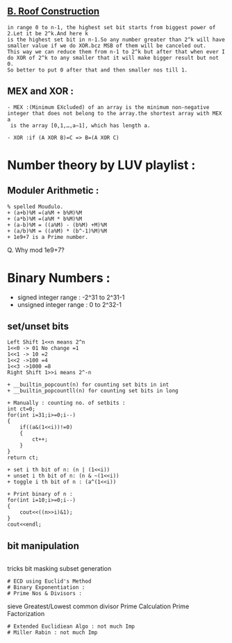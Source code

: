 ## [B. Roof Construction](https://codeforces.com/problemset/problem/1632/B)
```
in range 0 to n-1, the highest set bit starts from biggest power of 2.Let it be 2^k.And here k
is the highest set bit in n-1.So any number greater than 2^k will have smaller value if we do XOR.bcz MSB of them will be canceled out.
This way we can reduce them from n-1 to 2^k but after that when ever I do XOR of 2^k to any smaller that it will make bigger result but not 0.
So better to put 0 after that and then smaller nos till 1.  
```
## MEX and XOR :
```
- MEX :(Minimum EXcluded) of an array is the minimum non-negative integer that does not belong to the array.the shortest array with MEX a
 is the array [0,1,…,a−1], which has length a.

- XOR :if (A XOR B)=C => B=(A XOR C)
```
# Number theory by LUV playlist :
## Moduler Arithmetic :
```
% spelled Moudulo.
+ (a+b)%M =(a%M + b%M)%M
+ (a*b)%M =(a%M * b%M)%M
+ (a-b)%M = ((a%M) - (b%M) +M)%M
+ (a/b)%M = ((a%M) * (b^-1)%M)%M
+ 1e9+7 is a Prime number.
```
Q. Why mod 1e9+7?

# Binary Numbers : 
+ signed integer range : -2^31 to 2^31-1
+ unsigned integer range : 0 to 2^32-1
## set/unset bits
```
Left Shift 1<<n means 2^n
1<<0 -> 01 No change =1
1<<1 -> 10 =2
1<<2 ->100 =4
1<<3 ->1000 =8
Right Shift 1>>i means 2^-n
```
```
+ __builtin_popcount(n) for counting set bits in int
+ __builtin_popcountll(n) for counting set bits in long

+ Manually : counting no. of setbits :
int ct=0;
for(int i=31;i>=0;i--)
{
    if((a&(1<<i))!=0)
    {
        ct++;
    }
}
return ct;

+ set i th bit of n: (n | (1<<i))
+ unset i th bit of n: (n & ~(1<<i))
+ toggle i th bit of n : (a^(1<<i))

+ Print binary of n :
for(int i=10;i>=0;i--)
{
    cout<<((n>>i)&1);
}
cout<<endl;
```
## bit manipulation
```
```
tricks
bit masking
subset generation
```
# ECD using Euclid's Method
# Binary Exponentiation :
# Prime Nos & Divisors :
```
sieve
Greatest/Lowest common divisor
Prime Calculation
Prime Factorization
```
# Extended Euclidiean Algo : not much Imp
# Miller Rabin : not much Imp
